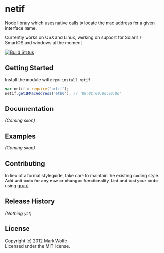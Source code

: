 # netif

Node library which uses native calls to locate the mac address for
a given interface name.

Currently works on OSX and Linux, working on support for Solaris /
SmartOS and windows at the moment.

[![Build Status](https://secure.travis-ci.org/wolfeidau/node-netif.png)](http://travis-ci.org/wolfeidau/node-netif)

## Getting Started
Install the module with: `npm install netif`

```javascript
var netif = require('netif');
netif.getIFMacAddress('eth0'); // '00:0C:00:00:00:00'
```

## Documentation
_(Coming soon)_

## Examples
_(Coming soon)_

## Contributing
In lieu of a formal styleguide, take care to maintain the existing coding style. Add unit tests for any new or changed functionality. Lint and test your code using [grunt](https://github.com/gruntjs/grunt).

## Release History
_(Nothing yet)_

## License
Copyright (c) 2012 Mark Wolfe  
Licensed under the MIT license.
